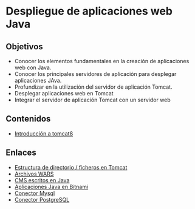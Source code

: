 # Despliegue de aplicaciones web Java

## Objetivos

* Conocer los elementos fundamentales en la creación de aplicaciones web con Java.
* Conocer los principales servidores de aplicación para desplegar aplicaciones JAva.
* Profundizar en la utilización del servidor de aplicación Tomcat.
* Desplegar aplicaciones web en Tomcat
* Integrar el servidor de aplicación Tomcat con un servidor web

## Contenidos

* [Introducción a tomcat8](http://iaw.readthedocs.io/es/latest/unidades/u5/tomcat8.html)

## Enlaces

* [Estructura de directorio / ficheros en Tomcat](http://emanuelpeg.blogspot.com/2009/07/como-es-la-estructura-de-directorios-de.html)
* [Archivos WARS](http://www.osmosislatina.com/tomcat/wars.htm)
* [CMS escritos en Java](http://java-source.net/open-source/content-managment-systems)
* [Aplicaciones Java en Bitnami](https://bitnami.com/tag/java)
* [Conector Mysql](https://www.mysql.com/products/connector/)
* [Conector PostgreSQL](https://jdbc.postgresql.org/)



